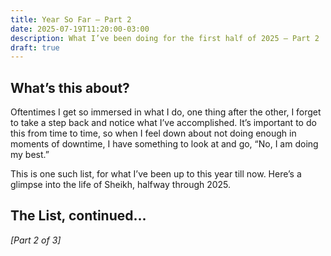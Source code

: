 ```yaml
---
title: Year So Far — Part 2
date: 2025-07-19T11:20:00-03:00
description: What I’ve been doing for the first half of 2025 — Part 2
draft: true
---
```


## What’s this about?

Oftentimes I get so immersed in what I do, one thing after the other, I forget to take a step back and notice what I’ve accomplished. It’s important to do this from time to time, so when I feel down about not doing enough in moments of downtime, I have something to look at and go, “No, I am doing my best.”

This is one such list, for what I’ve been up to this year till now. Here’s a glimpse into the life of Sheikh, halfway through 2025.

## The List, continued...

_[Part 2 of 3]_

###